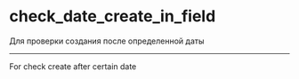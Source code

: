 # check_date_create_in_field

Для проверки создания после определенной даты

----------------------------------------------

For check create after certain date
